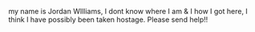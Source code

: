 my name is Jordan WIlliams, I dont know where I am & I how I got here, I think I have possibly been taken hostage. Please send help!!